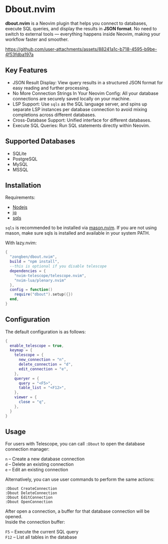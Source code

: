 # Dbout.nvim

**dbout.nvim** is a Neovim plugin that helps you connect to databases, execute SQL queries, and display the results in **JSON format**. 
No need to switch to external tools — everything happens inside Neovim, making your workflow faster and smoother.

https://github.com/user-attachments/assets/88241a1c-b718-4595-b9be-4f53fdba197a

## Key Features

* JSON Result Display: View query results in a structured JSON format for easy reading and further processing.
* No More Connection Strings In Your Neovim Config: All your database connections are securely saved locally on your machine.
* LSP Support: Use `sqls` as the SQL language server, and spins up separate LSP instances per database connection to avoid mixing completions across different databases.
* Cross-Database Support: Unified interface for different databases.
* Execute SQL Queries: Run SQL statements directly within Neovim.

## Supported Databases

* SQLite
* PostgreSQL
* MySQL
* MSSQL

## Installation

Requirements:

* [Nodejs](https://github.com/nodejs/node)
* [jq](https://github.com/jqlang/jq)
* [sqls](https://github.com/sqls-server/sqls)

`sqls` is recommended to be installed via [mason.nvim](https://github.com/mason-org/mason.nvim). If you are not using mason, make sure sqls is installed and available in your system PATH.

With lazy.nvim:

```lua
{
  "zongben/dbout.nvim",
  build = "npm install",
  --this is optional if you disable telescope
  dependencies = {
    "nvim-telescope/telescope.nvim",
    "nvim-lua/plenary.nvim"
  },
  config = function()
    require("dbout").setup({})
  end,
}
```

## Configuration

The default configuration is as follows:

```lua
{
  enable_telescope = true,
  keymap = {
    telescope = {
      new_connection = "n",
      delete_connection = "d",
      edit_connection = "e",
    },
    queryer = {
      query = "<F5>",
      table_list = "<F12>",
    },
    viewer = {
      close = "q",
    },
  }
}
```

## Usage

For users with Telescope, you can call `:Dbout` to open the database connection manager:

`n` – Create a new database connection  
`d` – Delete an existing connection  
`e` – Edit an existing connection  

Alternatively, you can use user commands to perform the same actions:

`:Dbout CreateConnection`  
`:Dbout DeleteConnection`  
`:Dbout EditConnection`  
`:Dbout OpenConnection`  

After open a connection, a buffer for that database connection will be opened.  
Inside the connection buffer:  

`F5` – Execute the current SQL query  
`F12` – List all tables in the database  

